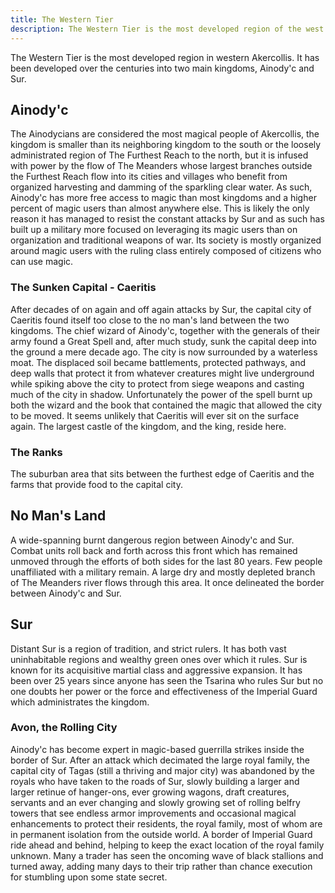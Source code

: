 ```yaml
---
title: The Western Tier
description: The Western Tier is the most developed region of the west of Akercollis, far enough from The Cynosure to avoid even the smallest measure of control by its tyrants.
---
```


The Western Tier is the most developed region in western Akercollis. It has been developed over the centuries into two main kingdoms, Ainody'c and Sur. 

## Ainody'c 

The Ainodycians are considered the most magical people of Akercollis, the kingdom is smaller than its neighboring kingdom to the south or the loosely administrated region of The Furthest Reach to the north, but it is infused with power by the flow of The Meanders whose largest branches outside the Furthest Reach flow into its cities and villages who benefit from organized harvesting and damming of the sparkling clear water. As such, Ainody'c has more free access to magic than most kingdoms and a higher percent of magic users than almost anywhere else. This is likely the only reason it has managed to resist the constant attacks by Sur and as such has built up a military more focused on leveraging its magic users than on organization and traditional weapons of war. Its society is mostly organized around magic users with the ruling class entirely composed of citizens who can use magic. 

### The Sunken Capital - Caeritis 

After decades of on again and off again attacks by Sur, the capital city of Caeritis found itself too close to the no man's land between the two kingdoms. The chief wizard of Ainody'c, together with the generals of their army found a Great Spell and, after much study, sunk the capital deep into the ground a mere decade ago. The city is now surrounded by a waterless moat. The displaced soil became battlements, protected pathways, and deep walls that protect it from whatever creatures might live underground while spiking above the city to protect from siege weapons and casting much of the city in shadow. Unfortunately the power of the spell burnt up both the wizard and the book that contained the magic that allowed the city to be moved. It seems unlikely that Caeritis will ever sit on the surface again. The largest castle of the kingdom, and the king, reside here.

### The Ranks

The suburban area that sits between the furthest edge of Caeritis and the farms that provide food to the capital city. 

## No Man's Land

A wide-spanning burnt dangerous region between Ainody'c and Sur. Combat units roll back and forth across this front which has remained unmoved through the efforts of both sides for the last 80 years. Few people unaffiliated with a military remain. A large dry and mostly depleted branch of The Meanders river flows through this area. It once delineated the border between Ainody'c and Sur. 

## Sur 

Distant Sur is a region of tradition, and strict rulers. It has both vast uninhabitable regions and wealthy green ones over which it rules. Sur is known for its acquisitive martial class and aggressive expansion. It has been over 25 years since anyone has seen the Tsarina who rules Sur but no one doubts her power or the force and effectiveness of the Imperial Guard which administrates the kingdom. 

### Avon, the Rolling City

Ainody'c has become expert in magic-based guerrilla strikes inside the border of Sur. After an attack which decimated the large royal family, the capital city of Tagas (still a thriving and major city) was abandoned by the royals who have taken to the roads of Sur, slowly building a larger and larger retinue of hanger-ons, ever growing wagons, draft creatures, servants and an ever changing and slowly growing set of rolling belfry towers that see endless armor improvements and occasional magical enhancements to protect their residents, the royal family, most of whom are in permanent isolation from the outside world. A border of Imperial Guard ride ahead and behind, helping to keep the exact location of the royal family unknown. Many a trader has seen the oncoming wave of black stallions and turned away, adding many days to their trip rather than chance execution for stumbling upon some state secret. 
